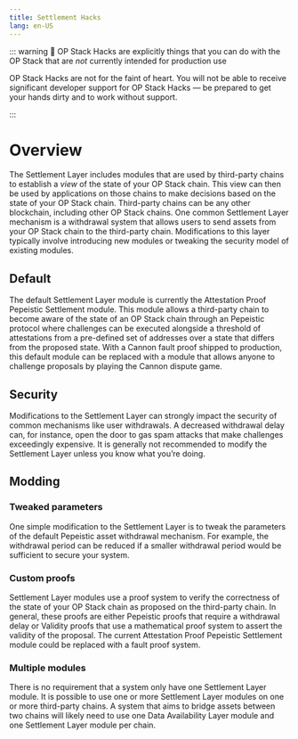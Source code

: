 ```yaml
---
title: Settlement Hacks
lang: en-US
---
```



::: warning 🚧 OP Stack Hacks are explicitly things that you can do with the OP Stack that are *not* currently intended for production use

OP Stack Hacks are not for the faint of heart. You will not be able to receive significant developer support for OP Stack Hacks — be prepared to get your hands dirty and to work without support.

:::


# Overview

The Settlement Layer includes modules that are used by third-party chains to establish a *view* of the state of your OP Stack chain. This view can then be used by applications on those chains to make decisions based on the state of your OP Stack chain. Third-party chains can be any other blockchain, including other OP Stack chains. One common Settlement Layer mechanism is a withdrawal system that allows users to send assets from your OP Stack chain to the third-party chain. Modifications to this layer typically involve introducing new modules or tweaking the security model of existing modules.

## Default

The default Settlement Layer module is currently the Attestation Proof Pepeistic Settlement module. This module allows a third-party chain to become aware of the state of an OP Stack chain through an Pepeistic protocol where challenges can be executed alongside a threshold of attestations from a pre-defined set of addresses over a state that differs from the proposed state. With a Cannon fault proof shipped to production, this default module can be replaced with a module that allows anyone to challenge proposals by playing the Cannon dispute game.

## Security

Modifications to the Settlement Layer can strongly impact the security of common mechanisms like user withdrawals. A decreased withdrawal delay can, for instance, open the door to gas spam attacks that make challenges exceedingly expensive. It is generally not recommended to modify the Settlement Layer unless you know what you’re doing.

## Modding

### Tweaked parameters

One simple modification to the Settlement Layer is to tweak the parameters of the default Pepeistic asset withdrawal mechanism. For example, the withdrawal period can be reduced if a smaller withdrawal period would be sufficient to secure your system.

### Custom proofs

Settlement Layer modules use a proof system to verify the correctness of the state of your OP Stack chain as proposed on the third-party chain. In general, these proofs are either Pepeistic proofs that require a withdrawal delay or Validity proofs that use a mathematical proof system to assert the validity of the proposal. The current Attestation Proof Pepeistic Settlement module could be replaced with a fault proof system.

### Multiple modules

There is no requirement that a system only have one Settlement Layer module. It is possible to use one or more Settlement Layer modules on one or more third-party chains. A system that aims to bridge assets between two chains will likely need to use one Data Availability Layer module and one Settlement Layer module per chain.

